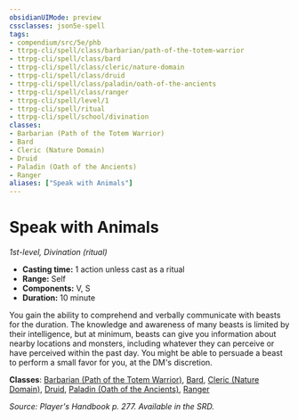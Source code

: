 ```yaml
---
obsidianUIMode: preview
cssclasses: json5e-spell
tags:
- compendium/src/5e/phb
- ttrpg-cli/spell/class/barbarian/path-of-the-totem-warrior
- ttrpg-cli/spell/class/bard
- ttrpg-cli/spell/class/cleric/nature-domain
- ttrpg-cli/spell/class/druid
- ttrpg-cli/spell/class/paladin/oath-of-the-ancients
- ttrpg-cli/spell/class/ranger
- ttrpg-cli/spell/level/1
- ttrpg-cli/spell/ritual
- ttrpg-cli/spell/school/divination
classes:
- Barbarian (Path of the Totem Warrior)
- Bard
- Cleric (Nature Domain)
- Druid
- Paladin (Oath of the Ancients)
- Ranger
aliases: ["Speak with Animals"]
---
```

# Speak with Animals
*1st-level, Divination (ritual)*  

- **Casting time:** 1 action unless cast as a ritual
- **Range:** Self
- **Components:** V, S
- **Duration:** 10 minute

You gain the ability to comprehend and verbally communicate with beasts for the duration. The knowledge and awareness of many beasts is limited by their intelligence, but at minimum, beasts can give you information about nearby locations and monsters, including whatever they can perceive or have perceived within the past day. You might be able to persuade a beast to perform a small favor for you, at the DM's discretion.

**Classes**: [Barbarian (Path of the Totem Warrior)](/3-Mechanics/CLI/classes/barbarian-path-of-the-totem-warrior.md), [Bard](/3-Mechanics/CLI/classes/bard.md), [Cleric (Nature Domain)](/3-Mechanics/CLI/classes/cleric-nature-domain.md), [Druid](/3-Mechanics/CLI/classes/druid.md), [Paladin (Oath of the Ancients)](/3-Mechanics/CLI/classes/paladin-oath-of-the-ancients.md), [Ranger](/3-Mechanics/CLI/classes/ranger.md)

*Source: Player's Handbook p. 277. Available in the SRD.*